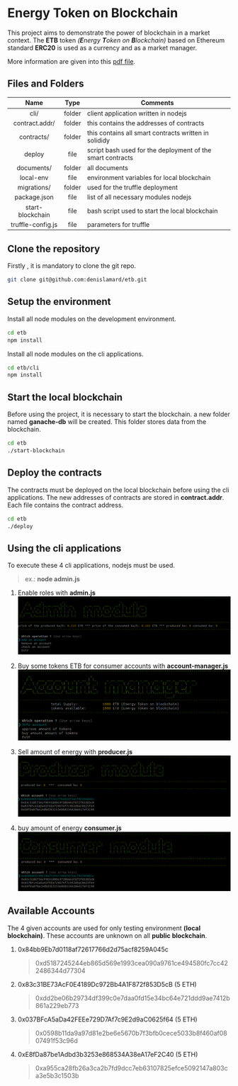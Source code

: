 # Energy Token on Blockchain

This project aims to demonstrate the power of blockchain in a market context. The **ETB** token *(**E**nergy **T**oken on **B**lockchain)* based on Ethereum standard **ERC20** is used as a currency and as a market manager.

More information are given into this [pdf file](https://github.com/denislamard/etb/blob/main/Denis_LAMARD_EnergyTokenOnBlockchain.pdf).

## Files and Folders

| Name          | Type           | Comments  |
|:-------------:|:--------------:| --------|
|cli/|folder|client application written in nodejs|
|contract.addr/|folder|this contains the addresses of contracts|
|contracts/|folder|this contains all smart contracts written in solididy|
|deploy|file|script bash used for the deployment of the smart contracts|
|documents/|folder|all documents|
|local-env|file|environment variables for local blockchain|
|migrations/|folder|used for the truffle deployment|
|package.json|file|list of all necessary modules nodejs|
|start-blockchain|file|bash script used to start the local blockchain|
|truffle-config.js|file|parameters for truffle|

## Clone the repository
Firstly , it is mandatory to clone the git repo.
```bash
git clone git@github.com:denislamard/etb.git
```
## Setup the environment
Install all node modules on the development environment.
```bash
cd etb
npm install
```

Install all node modules on the cli applications.
```bash
cd etb/cli
npm install
```

## Start the local blockchain
Before using the project, it is necessary to start the blockchain. a new folder named **ganache-db** will be created. This folder stores data from the blockchain.
```bash
cd etb
./start-blockchain
```

## Deploy the contracts
The contracts must be deployed on the local blockchain before using the cli applications. The new addresses of contracts are stored in **contract.addr**. Each file contains the contract address.
```bash
cd etb
./deploy
```

## Using the cli applications
To execute these 4 cli applications, nodejs must be used.
> ex.: **node admin.js**

1. Enable roles with **admin.js**
![alt admin](https://github.com/denislamard/etb/blob/main/img/admin.png)

2. Buy some tokens ETB for consumer accounts with **account-manager.js**
![alt admin](https://github.com/denislamard/etb/blob/main/img/account-manager.png)

3. Sell amount of energy with **producer.js**
![alt admin](https://github.com/denislamard/etb/blob/main/img/producer.png)

4. buy amount of energy **consumer.js**
![alt admin](https://github.com/denislamard/etb/blob/main/img/consumer.png)

## Available Accounts
The 4 given accounts are used for only testing environment **(local blockchain)**.  These accounts are unknown on all **public blockchain**.

1. 0x84bb9Eb7d0118af72617766d2d75acf8259A045c
	> 0xd5187245244eb865d569e1993cea090a9761ce494580fc7cc422486344d77304

2. 0x83c31BE73AcF0E4189Dc972Bb4A1F872f853D5cB (5 ETH)
	> 0xdd2be06b29734df399c0e7daa0fd15e34bc64e721ddd9ae7412b861a229eb773

3. 0x037BFcA5aDa42FEEe729D7Af7c9E2d9aC0625f64 (5 ETH)
	> 0x0598b11da9a97d81e2be6e5670b7f3bfb0cece5033b8f460af0807491f53c96d

4. 0xE8fDa87be1Adbd3b3253e868534A38eA17eF2C40 (5 ETH)
	> 0xa955ca28fb26a3ca2b7fd9dcc7eb63107825efce5092147a803ca3e5b3c1503b
	
